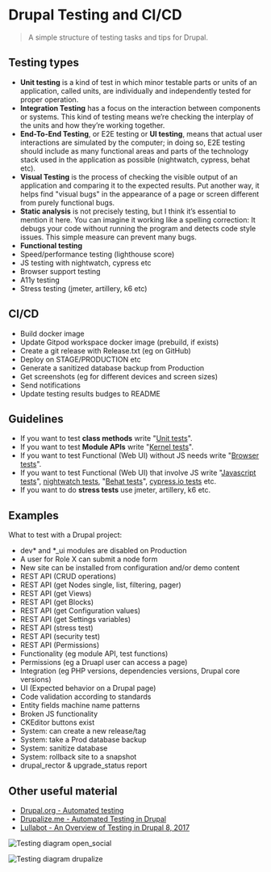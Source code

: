 # Drupal Testing and CI/CD

> A simple structure of testing tasks and tips for Drupal.

## Testing types

- **Unit testing** is a kind of test in which minor testable parts or units of an application, called units, are individually and independently tested for proper operation.
- **Integration Testing** has a focus on the interaction between components or systems. This kind of testing means we’re checking the interplay of the units and how they’re working together.
- **End-To-End Testing**, or E2E testing or **UI testing**, means that actual user interactions are simulated by the computer; in doing so, E2E testing should include as many functional areas and parts of the technology stack used in the application as possible (nightwatch, cypress, behat etc).
- **Visual Testing** is the process of checking the visible output of an application and comparing it to the expected results. Put another way, it helps find "visual bugs" in the appearance of a page or screen different from purely functional bugs.
- **Static analysis** is not precisely testing, but I think it’s essential to mention it here. You can imagine it working like a spelling correction: It debugs your code without running the program and detects code style issues. This simple measure can prevent many bugs.
- **Functional testing**
- Speed/performance testing (lighthouse score)
- JS testing with nightwatch, cypress etc
- Browser support testing
- A11y testing
- Stress testing (jmeter, artillery, k6 etc)

## CI/CD

- Build docker image
- Update Gitpod workspace docker image (prebuild, if exists)
- Create a git release with Release.txt (eg on GitHub)
- Deploy on STAGE/PRODUCTION etc
- Generate a sanitized database backup from Production
- Get screenshots (eg for different devices and screen sizes)
- Send notifications
- Update testing results budges to README

## Guidelines

- If you want to test **class methods** write "[Unit tests](https://www.drupal.org/docs/automated-testing/phpunit-in-drupal)".
- If you want to test **Module APIs** write "[Kernel tests](https://api.drupal.org/api/drupal/core%21tests%21Drupal%21KernelTests%21KernelTestBase.php/class/KernelTestBase/)".
- If you want to test Functional (Web UI) without JS needs write "[Browser tests](https://www.drupal.org/docs/automated-testing/phpunit-in-drupal/phpunit-browser-test-tutorial)".
- If you want to test Functional (Web UI) that involve JS write "[Javascript tests](https://www.drupal.org/docs/8/phpunit/phpunit-javascript-testing-tutorial)", [nightwatch tests](https://www.drupal.org/docs/automated-testing/javascript-testing-using-nightwatch), "[Behat tests](https://behat-drupal-extension.readthedocs.io)", [cypress.io tests](https://www.cypress.io) etc.
- If you want to do **stress tests** use jmeter, artillery, k6 etc.

## Examples

What to test with a Drupal project:

- dev\* and \*\_ui modules are disabled on Production
- A user for Role X can submit a node form
- New site can be installed from configuration and/or demo content
- REST API (CRUD operations)
- REST API (get Nodes single, list, filtering, pager)
- REST API (get Views)
- REST API (get Blocks)
- REST API (get Configuration values)
- REST API (get Settings variables)
- REST API (stress test)
- REST API (security test)
- REST API (Permissions)
- Functionality (eg module API, test functions)
- Permissions (eg a Druapl user can access a page)
- Integration (eg PHP versions, dependencies versions, Drupal core versions)
- UI (Expected behavior on a Drupal page)
- Code validation according to standards
- Entity fields machine name patterns
- Broken JS functionality
- CKEditor buttons exist
- System: can create a new release/tag
- System: take a Prod database backup
- System: sanitize database
- System: rollback site to a snapshot
- drupal_rector & upgrade_status report

## Other useful material

- [Drupal.org - Automated testing](https://www.drupal.org/docs/automated-testing)
- [Drupalize.me - Automated Testing in Drupal](https://drupalize.me/series/automated-testing-drupal)
- [Lullabot - An Overview of Testing in Drupal 8, 2017](https://www.lullabot.com/articles/an-overview-of-testing-in-drupal-8)

![Testing diagram open_social](testing/testing_flows_open-social.jpg)

![Testing diagram drupalize](https://drupalize.me/sites/default/files/tutorials/frameworks-which.png)

